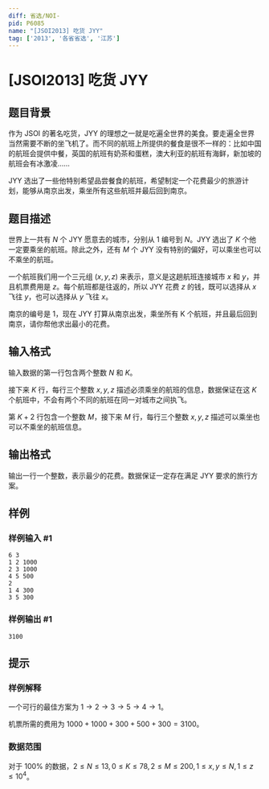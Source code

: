 ```yaml
---
diff: 省选/NOI-
pid: P6085
name: "[JSOI2013] 吃货 JYY"
tag: ['2013', '各省省选', '江苏']
---
```

# [JSOI2013] 吃货 JYY
## 题目背景

作为 JSOI 的著名吃货，JYY 的理想之一就是吃遍全世界的美食。要走遍全世界当然需要不断的坐飞机了。而不同的航班上所提供的餐食是很不一样的：比如中国的航班会提供中餐，英国的航班有奶茶和蛋糕，澳大利亚的航班有海鲜，新加坡的航班会有冰激凌……

JYY 选出了一些他特别希望品尝餐食的航班，希望制定一个花费最少的旅游计划，能够从南京出发，乘坐所有这些航班并最后回到南京。
## 题目描述

世界上一共有 $N$ 个 JYY 愿意去的城市，分别从 $1$ 编号到 $N$。JYY 选出了 $K$ 个他一定要乘坐的航班。除此之外，还有 $M$ 个 JYY 没有特别的偏好，可以乘坐也可以不乘坐的航班。

一个航班我们用一个三元组 $(x,y,z)$ 来表示，意义是这趟航班连接城市 $x$ 和 $y$，并且机票费用是 $z$。每个航班都是往返的，所以 JYY 花费 $z$ 的钱，既可以选择从 $x$ 飞往 $y$，也可以选择从 $y$ 飞往 $x$。

南京的编号是 $1$，现在 JYY 打算从南京出发，乘坐所有 K 个航班，并且最后回到南京，请你帮他求出最小的花费。

## 输入格式

输入数据的第一行包含两个整数 $N$ 和 $K$。

接下来 $K$ 行，每行三个整数 $x,y,z$ 描述必须乘坐的航班的信息，数据保证在这 $K$ 个航班中，不会有两个不同的航班在同一对城市之间执飞。

第 $K+2$ 行包含一个整数 $M$，接下来 $M$ 行，每行三个整数 $x,y,z$ 描述可以乘坐也可以不乘坐的航班信息。
## 输出格式

输出一行一个整数，表示最少的花费。数据保证一定存在满足 JYY 要求的旅行方案。
## 样例

### 样例输入 #1
```
6 3
1 2 1000
2 3 1000
4 5 500
2
1 4 300
3 5 300
```
### 样例输出 #1
```
3100
```
## 提示

### 样例解释

一个可行的最佳方案为 $1\rightarrow 2\rightarrow 3\rightarrow 5\rightarrow 4\rightarrow 1$。

机票所需的费用为 $1000+1000+300+500+300=3100$。

### 数据范围

对于 $100\%$ 的数据，$2\leq N\leq 13,0\leq K\leq 78,2\leq M\leq 200,1\leq x,y\leq N,1\leq z\leq 10^4$。
